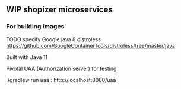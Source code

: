 

## WIP shopizer microservices


### For building images

TODO specify Google java 8 distroless https://github.com/GoogleContainerTools/distroless/tree/master/java

Built with Java 11

Pivotal UAA (Authorization server) for testing

./gradlew run
uaa : http://localhost:8080/uaa